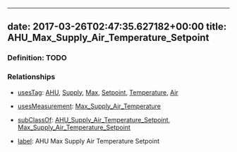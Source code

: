 
---
date: 2017-03-26T02:47:35.627182+00:00
title: AHU_Max_Supply_Air_Temperature_Setpoint
---
### Definition: TODO

### Relationships

* [usesTag](https://brickschema.org/schema/1.0/BrickFrame#usesTag): [AHU](https://brickschema.org/schema/1.0/BrickTag#AHU), [Supply](https://brickschema.org/schema/1.0/BrickTag#Supply), [Max](https://brickschema.org/schema/1.0/BrickTag#Max), [Setpoint](https://brickschema.org/schema/1.0/BrickTag#Setpoint), [Temperature](https://brickschema.org/schema/1.0/BrickTag#Temperature), [Air](https://brickschema.org/schema/1.0/BrickTag#Air)

* [usesMeasurement](https://brickschema.org/schema/1.0/BrickFrame#usesMeasurement): [Max_Supply_Air_Temperature](https://brickschema.org/schema/1.0/Brick#Max_Supply_Air_Temperature)

* [subClassOf](http://www.w3.org/2000/01/rdf-schema#subClassOf): [AHU_Supply_Air_Temperature_Setpoint](https://brickschema.org/schema/1.0/Brick#AHU_Supply_Air_Temperature_Setpoint), [Max_Supply_Air_Temperature_Setpoint](https://brickschema.org/schema/1.0/Brick#Max_Supply_Air_Temperature_Setpoint)

* [label](http://www.w3.org/2000/01/rdf-schema#label): AHU Max Supply Air Temperature Setpoint
